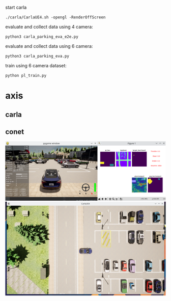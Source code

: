 start carla
```Shell
./carla/CarlaUE4.sh -opengl -RenderOffScreen
```

evaluate and collect data using 4 camera:
```Shell
python3 carla_parking_eva_e2e.py
```
evaluate and collect data using 6 camera:
```Shell
python3 carla_parking_eva.py
```

train using 6 camera dataset:
```shell
python pl_train.py
```

# axis
## carla
## conet
![img_1.png](img_1.png)
![img2.png](img2.png)